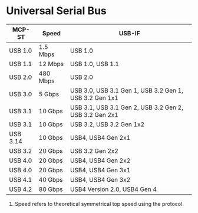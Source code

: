 # Universal Serial Bus
| MCP-ST   | Speed    | USB-IF                                                 |
|----------|----------|--------------------------------------------------------|
| USB 1.0  | 1.5 Mbps | USB 1.0                                                |
| USB 1.1  | 12 Mbps  | USB 1.0, USB 1.1                                       |
| USB 2.0  | 480 Mbps | USB 2.0                                                |
| USB 3.0  | 5 Gbps   | USB 3.0, USB 3.1 Gen 1, USB 3.2 Gen 1, USB 3.2 Gen 1x1 |
| USB 3.1  | 10 Gbps  | USB 3.1, USB 3.1 Gen 2, USB 3.2 Gen 2, USB 3.2 Gen 2x1 |
| USB 3.1  | 10 Gbps  | USB 3.2, USB 3.2 Gen 1x2                               |
| USB 3.14 | 10 Gbps  | USB4, USB4 Gen 2x1                                     |
| USB 3.2  | 20 Gbps  | USB 3.2 Gen 2x2                                        |
| USB 4.0  | 20 Gbps  | USB4, USB4 Gen 2x2                                     |
| USB 4.0  | 20 Gbps  | USB4, USB4 Gen 3x1                                     |
| USB 4.1  | 40 Gbps  | USB4, USB4 Gen 3x2                                     |
| USB 4.2  | 80 Gbps  | USB4 Version 2.0, USB4 Gen 4                           |
1. Speed refers to theoretical symmetrical top speed using the protocol.